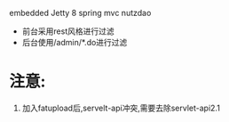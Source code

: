 embedded Jetty 8  spring mvc nutzdao  

- 前台采用rest风格进行过滤  
- 后台使用/admin/*.do进行过滤  



注意:  
====
1. 加入fatupload后,servelt-api冲突,需要去除servlet-api2.1  